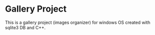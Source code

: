 # Gallery Project
This is a gallery project (images organizer) for windows OS created with sqlite3 DB and C++.
